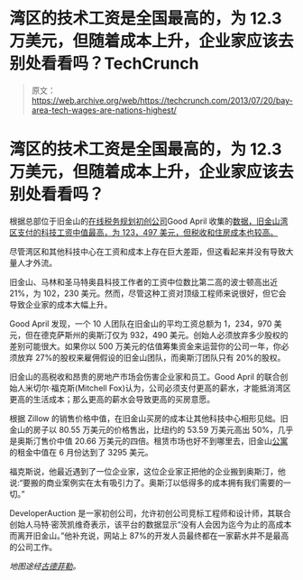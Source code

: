 # 湾区的技术工资是全国最高的，为 12.3 万美元，但随着成本上升，企业家应该去别处看看吗？TechCrunch

> 原文：<https://web.archive.org/web/https://techcrunch.com/2013/07/20/bay-area-tech-wages-are-nations-highest/>

# 湾区的技术工资是全国最高的，为 12.3 万美元，但随着成本上升，企业家应该去别处看看吗？

根据总部位于旧金山的[在线税务规划初创公司](https://web.archive.org/web/20221005201413/http://goodapril.com/)Good April 收集的[数据，旧金山湾区支付的科技工资中值最高，为 123，497 美元，但税收和住房成本也较高。](https://web.archive.org/web/20221005201413/http://blog.goodapril.com/where-to-start-your-startup/)

尽管湾区和其他科技中心在工资和成本上存在巨大差距，但这看起来并没有导致大量人才外流。

旧金山、马林和圣马特奥县科技工作者的工资中位数比第二高的波士顿高出近 21%，为 102，230 美元。然而，尽管这种工资对顶级工程师来说很好，但它会导致企业家的成本大幅上升。

Good April 发现，一个 10 人团队在旧金山的平均工资总额为 1，234，970 美元，但在德克萨斯州的奥斯汀仅为 932，490 美元。创始人必须放弃多少股权的差别可能很大。如果你以 500 万美元的估值筹集资金来运营你的公司一年，你必须放弃 27%的股权来雇佣假设的旧金山团队，而奥斯汀团队只有 20%的股权。

旧金山的高税收和昂贵的房地产市场会伤害企业家和员工。Good April 的联合创始人米切尔·福克斯(Mitchell Fox)认为，公司必须支付更高的薪水，才能抵消湾区更高的生活成本；那么更高的薪水会导致更高的买房意愿。

根据 Zillow 的销售价格中值，在旧金山买房的成本让其他科技中心相形见绌。旧金山的房子以 80.55 万美元的价格售出，比纽约的 53.59 万美元高出 50%，几乎是奥斯汀售价中值 20.66 万美元的四倍。租赁市场也好不到哪里去，旧金山[公寓](https://web.archive.org/web/20221005201413/http://priceonomics.com/the-san-francisco-rent-explosion/)的租金中值在 6 月份达到了 3295 美元。

福克斯说，他最近遇到了一位企业家，这位企业家正把他的企业搬到奥斯汀，他说:“要搬的商业案例实在太有吸引力了。奥斯汀以低得多的成本拥有我们需要的一切。”

DeveloperAuction 是一家初创公司，允许初创公司竞标工程师和设计师，其联合创始人马特·密茨凯维奇表示，该平台的数据显示“没有人会因为迄今为止的高成本而离开旧金山。”他补充说，网站上 87%的开发人员最终都在一家薪水并不是最高的公司工作。

*地图途经[古德菲勒](https://web.archive.org/web/20221005201413/http://blog.goodapril.com/where-to-start-your-startup/)。*